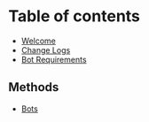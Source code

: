 # Table of contents

* [Welcome](README.md)
* [Change Logs](change-logs.md)
* [Bot Requirements](bot-requirements.md)

## Methods

* [Bots](methods/bots.md)
